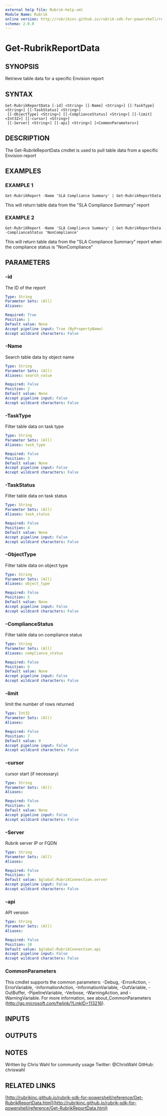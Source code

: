 ```yaml
---
external help file: Rubrik-help.xml
Module Name: Rubrik
online version: http://rubrikinc.github.io/rubrik-sdk-for-powershell/reference/Get-RubrikReportData.html
schema: 2.0.0
---
```


# Get-RubrikReportData

## SYNOPSIS
Retrieve table data for a specific Envision report

## SYNTAX

```
Get-RubrikReportData [-id] <String> [[-Name] <String>] [[-TaskType] <String>] [[-TaskStatus] <String>]
 [[-ObjectType] <String>] [[-ComplianceStatus] <String>] [[-limit] <Int32>] [[-cursor] <String>]
 [[-Server] <String>] [[-api] <String>] [<CommonParameters>]
```

## DESCRIPTION
The Get-RubrikReportData cmdlet is used to pull table data from a specific Envision report

## EXAMPLES

### EXAMPLE 1
```
Get-RubrikReport -Name 'SLA Compliance Summary' | Get-RubrikReportData
```

This will return table data from the "SLA Compliance Summary" report

### EXAMPLE 2
```
Get-RubrikReport -Name 'SLA Compliance Summary' | Get-RubrikReportData -ComplianceStatus 'NonCompliance'
```

This will return table data from the "SLA Compliance Summary" report when the compliance status is "NonCompliance"

## PARAMETERS

### -id
The ID of the report

```yaml
Type: String
Parameter Sets: (All)
Aliases:

Required: True
Position: 1
Default value: None
Accept pipeline input: True (ByPropertyName)
Accept wildcard characters: False
```

### -Name
Search table data by object name

```yaml
Type: String
Parameter Sets: (All)
Aliases: search_value

Required: False
Position: 2
Default value: None
Accept pipeline input: False
Accept wildcard characters: False
```

### -TaskType
Filter table data on task type

```yaml
Type: String
Parameter Sets: (All)
Aliases: task_type

Required: False
Position: 3
Default value: None
Accept pipeline input: False
Accept wildcard characters: False
```

### -TaskStatus
Filter table data on task status

```yaml
Type: String
Parameter Sets: (All)
Aliases: task_status

Required: False
Position: 4
Default value: None
Accept pipeline input: False
Accept wildcard characters: False
```

### -ObjectType
Filter table data on object type

```yaml
Type: String
Parameter Sets: (All)
Aliases: object_type

Required: False
Position: 5
Default value: None
Accept pipeline input: False
Accept wildcard characters: False
```

### -ComplianceStatus
Filter table data on compliance status

```yaml
Type: String
Parameter Sets: (All)
Aliases: compliance_status

Required: False
Position: 6
Default value: None
Accept pipeline input: False
Accept wildcard characters: False
```

### -limit
limit the number of rows returned

```yaml
Type: Int32
Parameter Sets: (All)
Aliases:

Required: False
Position: 7
Default value: 0
Accept pipeline input: False
Accept wildcard characters: False
```

### -cursor
cursor start (if necessary)

```yaml
Type: String
Parameter Sets: (All)
Aliases:

Required: False
Position: 8
Default value: None
Accept pipeline input: False
Accept wildcard characters: False
```

### -Server
Rubrik server IP or FQDN

```yaml
Type: String
Parameter Sets: (All)
Aliases:

Required: False
Position: 9
Default value: $global:RubrikConnection.server
Accept pipeline input: False
Accept wildcard characters: False
```

### -api
API version

```yaml
Type: String
Parameter Sets: (All)
Aliases:

Required: False
Position: 10
Default value: $global:RubrikConnection.api
Accept pipeline input: False
Accept wildcard characters: False
```

### CommonParameters
This cmdlet supports the common parameters: -Debug, -ErrorAction, -ErrorVariable, -InformationAction, -InformationVariable, -OutVariable, -OutBuffer, -PipelineVariable, -Verbose, -WarningAction, and -WarningVariable.
For more information, see about_CommonParameters (http://go.microsoft.com/fwlink/?LinkID=113216).

## INPUTS

## OUTPUTS

## NOTES
Written by Chris Wahl for community usage
Twitter: @ChrisWahl
GitHub: chriswahl

## RELATED LINKS

[http://rubrikinc.github.io/rubrik-sdk-for-powershell/reference/Get-RubrikReportData.html](http://rubrikinc.github.io/rubrik-sdk-for-powershell/reference/Get-RubrikReportData.html)

